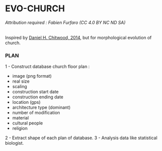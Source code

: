# EVO-CHURCH

###### Attribution required : Fabien Furfaro (CC 4.0 BY NC ND SA)

Inspired by [Daniel H. Chitwood, 2014](https://doi.org/10.1371/journal.pone.0109229), but for morphological evolution of church.

### PLAN

1 - Construct database church floor plan :

* image (png format)
* real size
* scaling
* construction start date
* construction ending date
* location (gps)
* architecture type (dominant)
* number of modification
* material
* cultural people
* religion

2 - Extract shape of each plan of database.
3 - Analysis data like statistical biologist.

